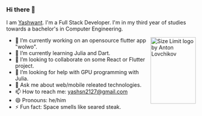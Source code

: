 ### Hi there 👋
I am [Yashwant](https://meyash.xyz/). 
I'm a Full Stack Developer.
I'm in my third year of studies towards a bachelor's in Computer Engineering.

<img src="sage.png" align="right" alt="Size Limit logo by Anton Lovchikov" width="120" height="178">
     
- 🔭 I’m currently working on an opensource flutter app "wolwo".
- 🌱 I’m currently learning Julia and Dart.
- 👯 I’m looking to collaborate on some React or Flutter project.
- 🤔 I’m looking for help with GPU programming with Julia.
- 💬 Ask me about web/mobile releated technologies.
- 📫 How to reach me: yashsn2127@gmail.com
- 😄 Pronouns: he/him
- ⚡ Fun fact: Space smells like seared steak.
